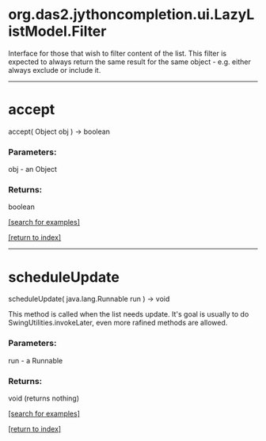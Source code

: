 # org.das2.jythoncompletion.ui.LazyListModel.Filter

Interface for those that wish to filter content of the list.
 This filter is expected to always return the same result for
 the same object - e.g. either always exclude or include it.

***
<a name="accept"></a>
# accept
accept( Object obj ) &rarr; boolean



### Parameters:
obj - an Object

### Returns:
boolean


<a href="https://github.com/autoplot/dev/search?q=accept&unscoped_q=accept">[search for examples]</a>

<a href="https://github.com/autoplot/documentation/blob/master/javadoc/index-all.md">[return to index]</a>

***
<a name="scheduleUpdate"></a>
# scheduleUpdate
scheduleUpdate( java.lang.Runnable run ) &rarr; void

This method is called when the list needs update. It's goal is
 usually to do SwingUtilities.invokeLater, even more rafined 
 methods are allowed.

### Parameters:
run - a Runnable

### Returns:
void (returns nothing)


<a href="https://github.com/autoplot/dev/search?q=scheduleUpdate&unscoped_q=scheduleUpdate">[search for examples]</a>

<a href="https://github.com/autoplot/documentation/blob/master/javadoc/index-all.md">[return to index]</a>

